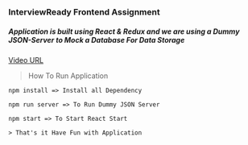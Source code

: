 ### InterviewReady Frontend Assignment

##### Application is built using React & Redux and we are using a Dummy JSON-Server to Mock a Database For Data Storage

[Video URL](https://drive.google.com/file/d/1Ve5hDuMpiiywIQMc9DiyKgaRAaIaChMV/view?usp=sharing)

> How To Run Application

```
npm install => Install all Dependency

npm run server => To Run Dummy JSON Server

npm start => To Start React Start

> That's it Have Fun with Application
```
